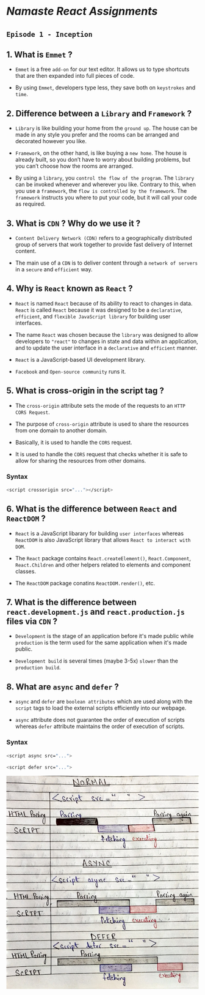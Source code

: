 # _Namaste React Assignments_

## `Episode 1 - Inception`

## 1. What is `Emmet` ?

- `Emmet` is a free `add-on` for our text editor. It allows us to type shortcuts that are then expanded into full pieces of code.

- By using `Emmet`, developers type less, they save both on `keystrokes` and `time`.

## 2. Difference between a `Library` and `Framework` ?

- `Library` is like building your home from the `ground up`. The house can be made in any style you prefer and the rooms can be arranged and decorated however you like. 

- `Framework`, on the other hand, is like buying a `new home`. The house is already built, so you don’t have to worry about building problems, but you can’t choose how the rooms are arranged.

- By using a `library`, you `control the flow of the program`. The `library` can be invoked whenever and wherever you like. Contrary to this, when you use a `framework`, the `flow is controlled by the framework`. The `framework` instructs you where to put your code, but it will call your code as required.

## 3. What is `CDN` ? Why do we use it ?

- `Content Delivery Network (CDN)` refers to a geographically distributed group of servers that work together to provide fast delivery of Internet content.

- The main use of a `CDN` is to deliver content through a `network of servers` in a `secure` and `efficient` way.

## 4. Why is `React` known as `React` ?

- `React` is named `React` because of its ability to react to changes in data. `React` is called `React` because it was designed to be a `declarative`, `efficient`, and `flexible JavaScript library` for building user interfaces. 

- The name `React` was chosen because the `library` was designed to allow developers to `"react"` to changes in state and data within an application, and to update the user interface in a `declarative` and `efficient` manner.

- `React` is a JavaScript-based UI development library.

- `Facebook` and `Open-source community` runs it.

## 5. What is cross-origin in the script tag ?

- The `cross-origin` attribute sets the mode of the requests to an `HTTP CORS Request`.

- The purpose of `cross-origin` attribute is used to share the resources from one domain to another domain.

- Basically, it is used to handle the `CORS` request.

- It is used to handle the `CORS` request that checks whether it is safe to allow for sharing the resources from other domains.

### Syntax

```sh
<script crossorigin src="..."></script>
```

## 6. What is the difference between `React` and `ReactDOM` ?

- `React` is a JavaScript libarary for building `user interfaces` whereas `ReactDOM` is also JavaScript library that allows `React to interact with DOM`.

- The `React` package contains `React.createElement()`, `React.Component`, `React.Children` and other helpers related to elements and component classes.

- The `ReactDOM` package conatins `ReactDOM.render()`, etc.

## 7. What is the difference between `react.development.js` and `react.production.js` files via `CDN` ?

- `Development` is the stage of an application before it's made public while `production` is the term used for the same application when it's made public.

- `Development build` is several times (maybe 3-5x) `slower` than the `production build`.


## 8. What are `async` and `defer` ?

- `async` and `defer` are `boolean attributes` which are used along with the `script` tags to load the external scripts efficiently into our webpage.

- `async` attribute does not guarantee the order of execution of scripts whereas `defer` attribute maintains the order of execution of scripts.

### Syntax

```sh
<script async src="..."> 
```

```sh
<script defer src="...">
```

<img src="asyncAndDefer.jpg" >










